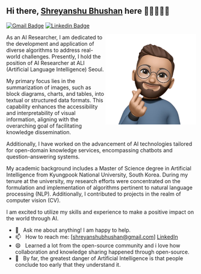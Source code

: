 ## Hi there, [Shreyanshu Bhushan](https://github.com/shreyanshu09) here 👋🏼👨🏻‍💻

[![Gmail Badge](https://img.shields.io/badge/-Gmail-c14438?style=flat&logo=Gmail&logoColor=white)](mailto:shreyanshubhushan@gmail.com "Connect via Email")
[![Linkedin Badge](https://img.shields.io/badge/-LinkedIn-0072b1?style=flat&logo=Linkedin&logoColor=white)](https://www.linkedin.com/in/shreyanshu09/ "Connect on LinkedIn")

<a href="https://shreyanshu09.me/"><img src="https://github.com/shreyanshu09/shreyanshu09/blob/main/image.png" align="right" height="240" /></a>

As an AI Researcher, I am dedicated to the development and application of diverse algorithms to address real-world challenges. Presently, I hold the position of AI Researcher at ALI (Artificial Language Intelligence) Seoul.

My primary focus lies in the summarization of images, such as block diagrams, charts, and tables, into textual or structured data formats. This capability enhances the accessibility and interpretability of visual information, aligning with the overarching goal of facilitating knowledge dissemination. 

Additionally, I have worked on the advancement of AI technologies tailored for open-domain knowledge services, encompassing chatbots and question-answering systems.

My academic background includes a Master of Science degree in Artificial Intelligence from Kyungpook National University, South Korea. During my tenure at the university, my research efforts were concentrated on the formulation and implementation of algorithms pertinent to natural language processing (NLP). Additionally, I contributed to projects in the realm of computer vision (CV).

I am excited to utilize my skills and experience to make a positive impact on the world through AI.


- 💬 &nbsp; Ask me about anything! I am happy to help.
- 📫 &nbsp; How to reach me: [shreyanshubhushan@gmail.com] [LinkedIn](https://www.linkedin.com/in/shreyanshu09/)
- 😄 &nbsp; Learned a lot from the open-source community and i love how collaboration and knowledge sharing happened through open-source.
- 👾 &nbsp; By far, the greatest danger of Artificial Intelligence is that people conclude too early that they understand it.
